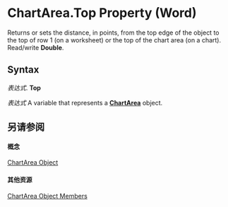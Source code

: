 
# ChartArea.Top Property (Word)

Returns or sets the distance, in points, from the top edge of the object to the top of row 1 (on a worksheet) or the top of the chart area (on a chart). Read/write  **Double**.


## Syntax

 _表达式_. **Top**

 _表达式_ A variable that represents a **[ChartArea](7b3384df-f331-033d-4dfa-ee2ff26111c6.md)** object.


## 另请参阅


#### 概念


[ChartArea Object](7b3384df-f331-033d-4dfa-ee2ff26111c6.md)
#### 其他资源


[ChartArea Object Members](http://msdn.microsoft.com/library/b40e1e67-d61d-f0e2-67d8-b98bb035b3ba%28Office.15%29.aspx)